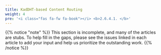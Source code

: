 ```yaml
---
title: KadDHT-based Content Routing
weight: 4
pre: '<i class="fas fa-fw fa-book"></i> <b>2.6.4.1. </b>'
---
```


{{% notice "note" %}}
This section is incomplete, and many of the articles are stubs. To help fill in
the gaps, please see the issues linked in each article to add your input and
help us prioritize the outstanding work.
{{% /notice %}}
